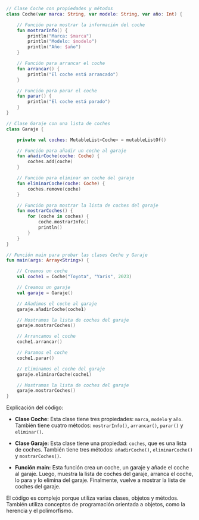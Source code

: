 ```kotlin
// Clase Coche con propiedades y métodos
class Coche(var marca: String, var modelo: String, var año: Int) {

    // Función para mostrar la información del coche
    fun mostrarInfo() {
        println("Marca: $marca")
        println("Modelo: $modelo")
        println("Año: $año")
    }

    // Función para arrancar el coche
    fun arrancar() {
        println("El coche está arrancado")
    }

    // Función para parar el coche
    fun parar() {
        println("El coche está parado")
    }
}

// Clase Garaje con una lista de coches
class Garaje {

    private val coches: MutableList<Coche> = mutableListOf()

    // Función para añadir un coche al garaje
    fun añadirCoche(coche: Coche) {
        coches.add(coche)
    }

    // Función para eliminar un coche del garaje
    fun eliminarCoche(coche: Coche) {
        coches.remove(coche)
    }

    // Función para mostrar la lista de coches del garaje
    fun mostrarCoches() {
        for (coche in coches) {
            coche.mostrarInfo()
            println()
        }
    }
}

// Función main para probar las clases Coche y Garaje
fun main(args: Array<String>) {

    // Creamos un coche
    val coche1 = Coche("Toyota", "Yaris", 2023)

    // Creamos un garaje
    val garaje = Garaje()

    // Añadimos el coche al garaje
    garaje.añadirCoche(coche1)

    // Mostramos la lista de coches del garaje
    garaje.mostrarCoches()

    // Arrancamos el coche
    coche1.arrancar()

    // Paramos el coche
    coche1.parar()

    // Eliminamos el coche del garaje
    garaje.eliminarCoche(coche1)

    // Mostramos la lista de coches del garaje
    garaje.mostrarCoches()
}
```

Explicación del código:

* **Clase Coche:** Esta clase tiene tres propiedades: `marca`, `modelo` y `año`. También tiene cuatro métodos: `mostrarInfo()`, `arrancar()`, `parar()` y `eliminar()`.

* **Clase Garaje:** Esta clase tiene una propiedad: `coches`, que es una lista de coches. También tiene tres métodos: `añadirCoche()`, `eliminarCoche()` y `mostrarCoches()`.

* **Función main:** Esta función crea un coche, un garaje y añade el coche al garaje. Luego, muestra la lista de coches del garaje, arranca el coche, lo para y lo elimina del garaje. Finalmente, vuelve a mostrar la lista de coches del garaje.

El código es complejo porque utiliza varias clases, objetos y métodos. También utiliza conceptos de programación orientada a objetos, como la herencia y el polimorfismo.